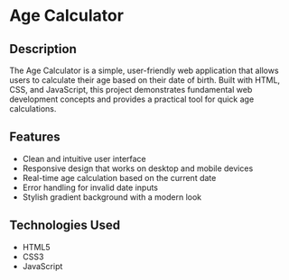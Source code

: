 # Age Calculator

## Description
The Age Calculator is a simple, user-friendly web application that allows users to calculate their age based on their date of birth. Built with HTML, CSS, and JavaScript, this project demonstrates fundamental web development concepts and provides a practical tool for quick age calculations.

## Features
- Clean and intuitive user interface
- Responsive design that works on desktop and mobile devices
- Real-time age calculation based on the current date
- Error handling for invalid date inputs
- Stylish gradient background with a modern look

## Technologies Used
- HTML5
- CSS3
- JavaScript
